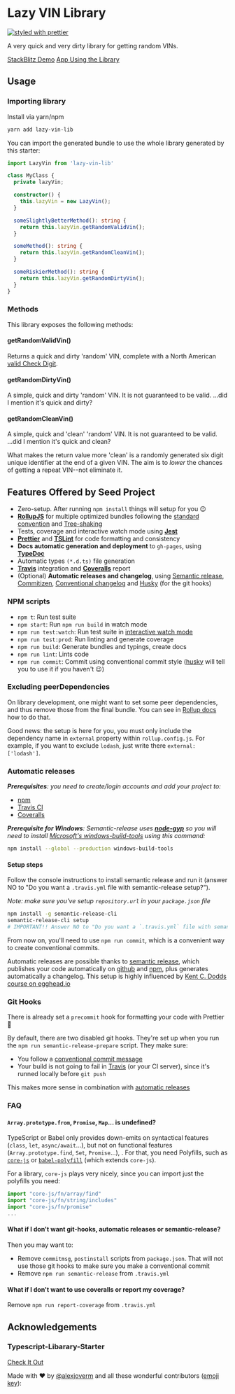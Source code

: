 # Lazy VIN Library

[![styled with prettier](https://img.shields.io/badge/styled_with-prettier-ff69b4.svg)](https://github.com/prettier/prettier)
<!-- [![Greenkeeper badge](https://badges.greenkeeper.io/alexjoverm/typescript-library-starter.svg)](https://greenkeeper.io/)
[![Travis](https://img.shields.io/travis/alexjoverm/typescript-library-starter.svg)](https://travis-ci.org/alexjoverm/typescript-library-starter)
[![Coveralls](https://img.shields.io/coveralls/alexjoverm/typescript-library-starter.svg)](https://coveralls.io/github/alexjoverm/typescript-library-starter)
[![Dev Dependencies](https://david-dm.org/alexjoverm/typescript-library-starter/dev-status.svg)](https://david-dm.org/alexjoverm/typescript-library-starter?type=dev)
[![Donate](https://img.shields.io/badge/donate-paypal-blue.svg)](https://paypal.me/AJoverMorales) -->

A very quick and very dirty library for getting random VINs.

[StackBlitz Demo](https://stackblitz.com/edit/lazy-vin-lib-demo)
[App Using the Library](https://tabuckner.github.io/barcode-tool)

## Usage

### Importing library

Install via yarn/npm
```bash
yarn add lazy-vin-lib
```

You can import the generated bundle to use the whole library generated by this starter:

```typescript
import LazyVin from 'lazy-vin-lib'

class MyClass {
  private lazyVin;

  constructor() {
    this.lazyVin = new LazyVin();
  }

  someSlightlyBetterMethod(): string {
    return this.lazyVin.getRandomValidVin();
  }

  someMethod(): string {
    return this.lazyVin.getRandomCleanVin();
  }

  someRiskierMethod(): string {
    return this.lazyVin.getRandomDirtyVin();
  }
}
```

### Methods

This library exposes the following methods:

#### getRandomValidVin()
Returns a quick and dirty 'random' VIN, complete with a North American [valid Check Digit](https://en.wikibooks.org/wiki/Vehicle_Identification_Numbers_(VIN_codes)/Check_digit).

#### getRandomDirtyVin()
A simple, quick and dirty 'random' VIN. It is not guaranteed to be valid. ...did I mention it's quick and dirty?

#### getRandomCleanVin()
A simple, quick and 'clean' 'random' VIN. It is not guaranteed to be valid. ...did I mention it's quick and clean? 

What makes the return value more 'clean' is a randomly generated six digit unique identifier at the end of a given VIN. The aim is to _lower_ the chances of getting a repeat VIN--not eliminate it.

<!-- Additionally, you can import the transpiled modules from `dist/lib` in case you have a modular library:

```javascript
import something from 'mylib/dist/lib/something'
``` -->

## Features Offered by Seed Project

 - Zero-setup. After running `npm install` things will setup for you :wink:
 - **[RollupJS](https://rollupjs.org/)** for multiple optimized bundles following the [standard convention](http://2ality.com/2017/04/setting-up-multi-platform-packages.html) and [Tree-shaking](https://alexjoverm.github.io/2017/03/06/Tree-shaking-with-Webpack-2-TypeScript-and-Babel/)
 - Tests, coverage and interactive watch mode using **[Jest](http://facebook.github.io/jest/)**
 - **[Prettier](https://github.com/prettier/prettier)** and **[TSLint](https://palantir.github.io/tslint/)** for code formatting and consistency
 - **Docs automatic generation and deployment** to `gh-pages`, using **[TypeDoc](http://typedoc.org/)**
 - Automatic types `(*.d.ts)` file generation
 - **[Travis](https://travis-ci.org)** integration and **[Coveralls](https://coveralls.io/)** report
 - (Optional) **Automatic releases and changelog**, using [Semantic release](https://github.com/semantic-release/semantic-release), [Commitizen](https://github.com/commitizen/cz-cli), [Conventional changelog](https://github.com/conventional-changelog/conventional-changelog) and [Husky](https://github.com/typicode/husky) (for the git hooks)

### NPM scripts

 - `npm t`: Run test suite
 - `npm start`: Run `npm run build` in watch mode
 - `npm run test:watch`: Run test suite in [interactive watch mode](http://facebook.github.io/jest/docs/cli.html#watch)
 - `npm run test:prod`: Run linting and generate coverage
 - `npm run build`: Generate bundles and typings, create docs
 - `npm run lint`: Lints code
 - `npm run commit`: Commit using conventional commit style ([husky](https://github.com/typicode/husky) will tell you to use it if you haven't :wink:)

### Excluding peerDependencies

On library development, one might want to set some peer dependencies, and thus remove those from the final bundle. You can see in [Rollup docs](https://rollupjs.org/#peer-dependencies) how to do that.

Good news: the setup is here for you, you must only include the dependency name in `external` property within `rollup.config.js`. For example, if you want to exclude `lodash`, just write there `external: ['lodash']`.

### Automatic releases

_**Prerequisites**: you need to create/login accounts and add your project to:_
 - [npm](https://www.npmjs.com/)
 - [Travis CI](https://travis-ci.org)
 - [Coveralls](https://coveralls.io)

_**Prerequisite for Windows**: Semantic-release uses
**[node-gyp](https://github.com/nodejs/node-gyp)** so you will need to
install
[Microsoft's windows-build-tools](https://github.com/felixrieseberg/windows-build-tools)
using this command:_

```bash
npm install --global --production windows-build-tools
```

#### Setup steps

Follow the console instructions to install semantic release and run it (answer NO to "Do you want a `.travis.yml` file with semantic-release setup?").

_Note: make sure you've setup `repository.url` in your `package.json` file_

```bash
npm install -g semantic-release-cli
semantic-release-cli setup
# IMPORTANT!! Answer NO to "Do you want a `.travis.yml` file with semantic-release setup?" question. It is already prepared for you :P
```

From now on, you'll need to use `npm run commit`, which is a convenient way to create conventional commits.

Automatic releases are possible thanks to [semantic release](https://github.com/semantic-release/semantic-release), which publishes your code automatically on [github](https://github.com/) and [npm](https://www.npmjs.com/), plus generates automatically a changelog. This setup is highly influenced by [Kent C. Dodds course on egghead.io](https://egghead.io/courses/how-to-write-an-open-source-javascript-library)

### Git Hooks

There is already set a `precommit` hook for formatting your code with Prettier :nail_care:

By default, there are two disabled git hooks. They're set up when you run the `npm run semantic-release-prepare` script. They make sure:
 - You follow a [conventional commit message](https://github.com/conventional-changelog/conventional-changelog)
 - Your build is not going to fail in [Travis](https://travis-ci.org) (or your CI server), since it's runned locally before `git push`

This makes more sense in combination with [automatic releases](#automatic-releases)

### FAQ

#### `Array.prototype.from`, `Promise`, `Map`... is undefined?

TypeScript or Babel only provides down-emits on syntactical features (`class`, `let`, `async/await`...), but not on functional features (`Array.prototype.find`, `Set`, `Promise`...), . For that, you need Polyfills, such as [`core-js`](https://github.com/zloirock/core-js) or [`babel-polyfill`](https://babeljs.io/docs/usage/polyfill/) (which extends `core-js`).

For a library, `core-js` plays very nicely, since you can import just the polyfills you need:

```javascript
import "core-js/fn/array/find"
import "core-js/fn/string/includes"
import "core-js/fn/promise"
...
```

#### What if I don't want git-hooks, automatic releases or semantic-release?

Then you may want to:
 - Remove `commitmsg`, `postinstall` scripts from `package.json`. That will not use those git hooks to make sure you make a conventional commit
 - Remove `npm run semantic-release` from `.travis.yml`

#### What if I don't want to use coveralls or report my coverage?

Remove `npm run report-coverage` from `.travis.yml`

## Acknowledgements

### Typescript-Libarary-Starter

[Check It Out](https://github.com/alexjoverm/typescript-library-starter)

Made with :heart: by [@alexjoverm](https://twitter.com/alexjoverm) and all these wonderful contributors ([emoji key](https://github.com/kentcdodds/all-contributors#emoji-key)):

